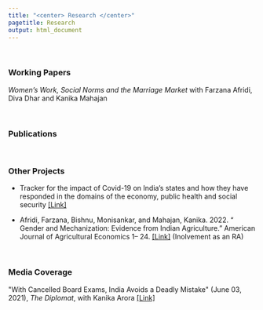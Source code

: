 ```yaml
---
title: "<center> Research </center>"
pagetitle: Research
output: html_document
---
```




<br> 

### Working Papers

*Women’s Work, Social Norms and the Marriage Market* with Farzana Afridi, Diva Dhar and Kanika Mahajan

<br> 

### Publications


<br>



### Other Projects

- Tracker for the impact of Covid-19 on India’s states and how they have responded in the domains of the economy, public health and social security [[Link]](http://decovindia.com)

- Afridi, Farzana, Bishnu, Monisankar, and Mahajan, Kanika. 2022. “ Gender and Mechanization: Evidence from Indian Agriculture.” American Journal of Agricultural Economics 1– 24. [[Link]](https://doi.org/10.1111/ajae.12315) (Inolvement as an RA)  



<br> 

### Media Coverage

"With Cancelled Board Exams, India Avoids a Deadly Mistake" (June 03, 2021), *The Diplomat*, with Kanika Arora [[Link]](https://thediplomat.com/2021/06/with-cancelled-board-exams-india-avoids-a-deadly-mistake/)
